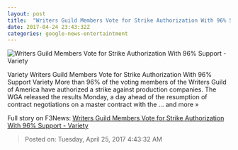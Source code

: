 ```yaml
---
layout: post
title:  "Writers Guild Members Vote for Strike Authorization With 96% Support - Variety"
date: 2017-04-24 23:43:32Z
categories: google-news-entertaintment
---
```


![Writers Guild Members Vote for Strike Authorization With 96% Support - Variety](https://pmcvariety.files.wordpress.com/2017/04/wga-negotiations-placeholder.jpg?w=1000&h=563&crop=1)

Variety Writers Guild Members Vote for Strike Authorization With 96% Support Variety More than 96% of the voting members of the Writers Guild of America have authorized a strike against production companies. The WGA released the results Monday, a day ahead of the resumption of contract negotiations on a master contract with the ... and more »


Full story on F3News: [Writers Guild Members Vote for Strike Authorization With 96% Support - Variety](http://www.f3nws.com/n/WyPZWH)

> Posted on: Tuesday, April 25, 2017 4:43:32 AM

